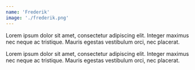 ```yaml
---
name: 'Frederik'
image: './frederik.png'
---
```


Lorem ipsum dolor sit amet, consectetur adipiscing elit. Integer maximus nec neque ac tristique. Mauris egestas vestibulum orci, nec placerat.

Lorem ipsum dolor sit amet, consectetur adipiscing elit. Integer maximus nec neque ac tristique. Mauris egestas vestibulum orci, nec placerat.
